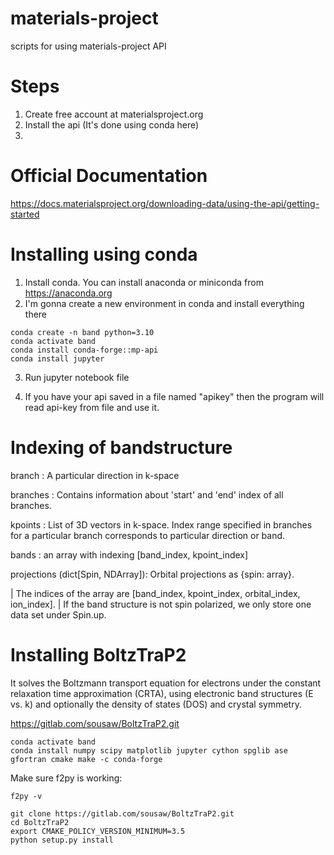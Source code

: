 # materials-project
scripts for using materials-project API

# Steps
1. Create free account at materialsproject.org
2. Install the api (It's done using conda here)
3.  

# Official Documentation
https://docs.materialsproject.org/downloading-data/using-the-api/getting-started


# Installing using conda
1. Install conda. You can install anaconda or miniconda from https://anaconda.org
2. I'm gonna create a new environment in conda and install everything there
```
conda create -n band python=3.10
conda activate band
conda install conda-forge::mp-api
conda install jupyter
```

3. Run jupyter notebook file

4. If you have your api saved in a file named "apikey" then the program will read api-key from file and use it.



# Indexing of bandstructure

branch   : A particular direction in k-space

branches : Contains information about 'start' and 'end' index of all branches. 

kpoints  : List of 3D vectors in k-space. Index range specified in branches for a particular branch corresponds to particular direction or band.

bands    : an array with indexing [band_index, kpoint_index]

projections (dict[Spin, NDArray]): Orbital projections as {spin: array}.

 |              The indices of the array are [band_index, kpoint_index, orbital_index, ion_index].
 |               If the band structure is not spin polarized, we only store one data set under Spin.up.
 

# Installing BoltzTraP2
It solves the Boltzmann transport equation for electrons under the constant relaxation time approximation (CRTA), using electronic band structures (E vs. k) and optionally the density of states (DOS) and crystal symmetry.

https://gitlab.com/sousaw/BoltzTraP2.git


```
conda activate band
conda install numpy scipy matplotlib jupyter cython spglib ase gfortran cmake make -c conda-forge
```

Make sure f2py is working:
```
f2py -v
```

```
git clone https://gitlab.com/sousaw/BoltzTraP2.git
cd BoltzTraP2
export CMAKE_POLICY_VERSION_MINIMUM=3.5
python setup.py install
```